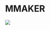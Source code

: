# MMAKER
<a href="https://travis-ci.org/mxaddict/mmaker"><img src="https://travis-ci.org/mxaddict/mmaker.svg?branch=master"></a>
